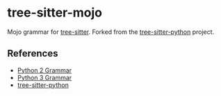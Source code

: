 # tree-sitter-mojo

Mojo grammar for [tree-sitter][]. Forked from the [tree-sitter-python](https://github.com/tree-sitter/tree-sitter-python) project.

[tree-sitter]: https://github.com/tree-sitter/tree-sitter

## References

- [Python 2 Grammar](https://docs.python.org/2/reference/grammar.html)
- [Python 3 Grammar](https://docs.python.org/3/reference/grammar.html)
- [tree-sitter-python](https://github.com/tree-sitter/tree-sitter-python)

